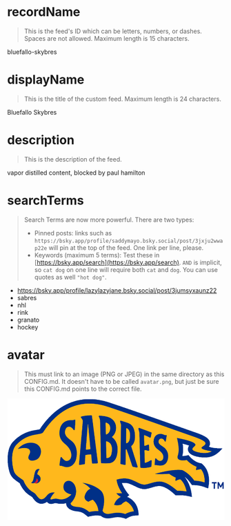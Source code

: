 
# recordName

> This is the feed's ID which can be letters, numbers, or dashes. Spaces are not allowed. Maximum length is 15 characters.

bluefallo-skybres

# displayName

> This is the title of the custom feed. Maximum length is 24 characters.

Bluefallo Skybres

# description

> This is the description of the feed.

vapor distilled content, blocked by paul hamilton

# searchTerms

> Search Terms are now more powerful. There are two types:
>
> - Pinned posts: links such as `https://bsky.app/profile/saddymayo.bsky.social/post/3jxju2wwap22e` will pin at the top of the feed. One link per line, please.
> - Keywords (maximum 5 terms): Test these in [https://bsky.app/search](https://bsky.app/search). `AND` is implicit, so `cat dog` on one line will require both `cat` and `dog`. You can use quotes as well `"hot dog"`.
>

- https://bsky.app/profile/lazylazyjane.bsky.social/post/3jumsyxaunz22
- sabres
- nhl
- rink
- granato
- hockey

# avatar

> This must link to an image (PNG or JPEG) in the same directory as this CONFIG.md. It doesn't have to be called `avatar.png`, but just be sure this CONFIG.md points to the correct file.

![](sabres.png)
